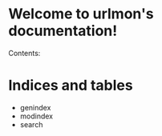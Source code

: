 Welcome to urlmon's documentation!
============================================================

Contents:

Indices and tables
==================

-   genindex
-   modindex
-   search

